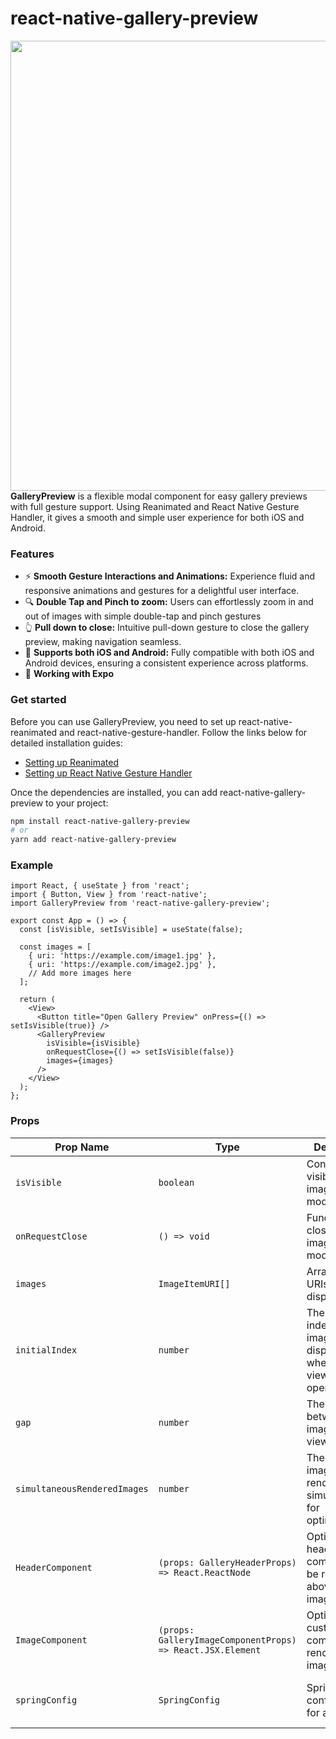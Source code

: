 


  
 # react-native-gallery-preview
  
  <div>
    <img align="right" height="720" src="example.gif">
  </div>

  **GalleryPreview** is a flexible modal component for easy gallery previews with full gesture support. Using Reanimated and React Native Gesture Handler, it gives a smooth and simple user experience for both iOS and Android.
  
  ### Features
  
  * ⚡ **Smooth Gesture Interactions and Animations:** Experience fluid and responsive animations and gestures for a delightful user interface.
  * 🔍 **Double Tap and Pinch to zoom:** Users can effortlessly zoom in and out of images with simple double-tap and pinch gestures
  * 👆 **Pull down to close:** Intuitive pull-down gesture to close the gallery preview, making navigation seamless.
  * 📱 **Supports both iOS and Android:** Fully compatible with both iOS and Android devices, ensuring a consistent experience across platforms.
  * 📱 **Working with Expo**

  ### Get started
  Before you can use GalleryPreview, you need to set up react-native-reanimated and react-native-gesture-handler. Follow the links below for detailed   installation guides:
  
  * [Setting up Reanimated](https://docs.swmansion.com/react-native-reanimated/docs/fundamentals/getting-started/#installation)
  * [Setting up React Native Gesture Handler](https://docs.swmansion.com/react-native-gesture-handler/docs/fundamentals/installation)

  Once the dependencies are installed, you can add react-native-gallery-preview to your project:
  
  ```sh
  npm install react-native-gallery-preview
  # or
  yarn add react-native-gallery-preview
  
  ```

### Example

```tsx
import React, { useState } from 'react';
import { Button, View } from 'react-native';
import GalleryPreview from 'react-native-gallery-preview';

export const App = () => {
  const [isVisible, setIsVisible] = useState(false);

  const images = [
    { uri: 'https://example.com/image1.jpg' },
    { uri: 'https://example.com/image2.jpg' },
    // Add more images here
  ];

  return (
    <View>
      <Button title="Open Gallery Preview" onPress={() => setIsVisible(true)} />
      <GalleryPreview
        isVisible={isVisible}
        onRequestClose={() => setIsVisible(false)}
        images={images}
      />
    </View>
  );
};
```

### Props

| Prop Name                  | Type                                      | Description                                                                                                                      | Default                                                                                                            |
|----------------------------|-------------------------------------------|----------------------------------------------------------------------------------------------------------------------------------|--------------------------------------------------------------------------------------------------------------------|
| `isVisible`                | `boolean`                                 | Controls the visibility of the image viewer modal.                                                                               | -                                                                                                                  |
| `onRequestClose`           | `() => void`                              | Function to close the image viewer modal.                                                                                        | -                                                                                                                  |
| `images`                   | `ImageItemURI[]`                          | Array of image URIs to be displayed.                                                                                             | -                                                                                                                  |
| `initialIndex`             | `number`                                  | The initial index of the image to be displayed when the viewer is opened.                                                        | `0`                                                                                                                |
| `gap`                      | `number`                                  | The gap between images in the viewer.                                                                                            | `24`                                                                                                               |
| `simultaneousRenderedImages` | `number`                                  | The number of images rendered simultaneously for optimization.                                                                   | `6`                                                                                                                |
| `HeaderComponent`          | `(props: GalleryHeaderProps) => React.ReactNode` | Optional header component to be rendered above the image viewer.                                                                 | -                                                                                                                  |
| `ImageComponent`           | `(props: GalleryImageComponentProps) => React.JSX.Element` | Optional custom component to render each image.                                                                                  | -                                                                                                                  |
| `springConfig`             | `SpringConfig`                            | Spring configuration for animations.                                                                                             | `{ damping: 1000, mass: 1, stiffness: 250, restDisplacementThreshold: 0.02, restSpeedThreshold: 4 }`                |

